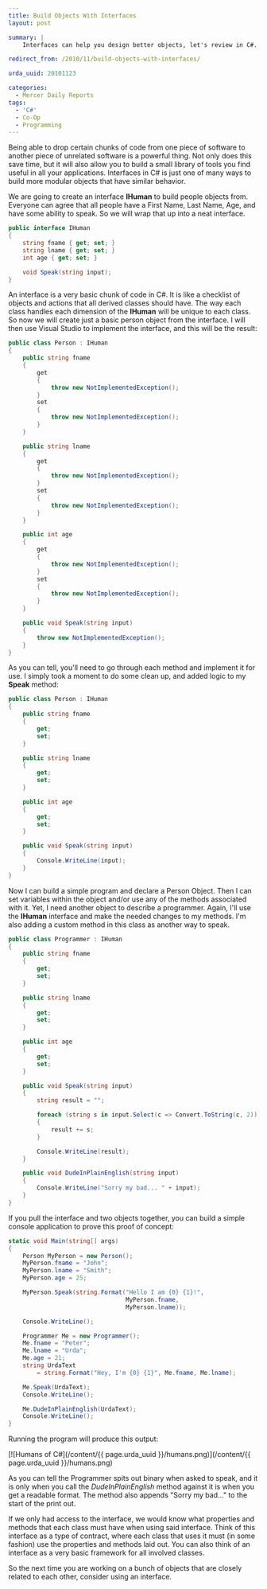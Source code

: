 ```yaml
---
title: Build Objects With Interfaces
layout: post

summary: |
    Interfaces can help you design better objects, let's review in C#.

redirect_from: /2010/11/build-objects-with-interfaces/

urda_uuid: 20101123

categories:
  - Mercer Daily Reports
tags:
  - 'C#'
  - Co-Op
  - Programming
---
```


Being able to drop certain chunks of code from one piece of software to another
piece of unrelated software is a powerful thing. Not only does this save time,
but it will also allow you to build a small library of tools you find useful in
all your applications. Interfaces in C# is just one of many ways to build more
modular objects that have similar behavior.

We are going to create an interface **IHuman** to build people objects from.
Everyone can agree that all people have a First Name, Last Name, Age, and have
some ability to speak. So we will wrap that up into a neat interface.

```csharp
public interface IHuman
{
    string fname { get; set; }
    string lname { get; set; }
    int age { get; set; }

    void Speak(string input);
}
```

An interface is a very basic chunk of code in C#. It is like a checklist of
objects and actions that all derived classes should have. The way each class
handles each dimension of the **IHuman** will be unique to each class. So now we
will create just a basic person object from the interface. I will then use
Visual Studio to implement the interface, and this will be the result:

```csharp
public class Person : IHuman
{
    public string fname
    {
        get
        {
            throw new NotImplementedException();
        }
        set
        {
            throw new NotImplementedException();
        }
    }

    public string lname
    {
        get
        {
            throw new NotImplementedException();
        }
        set
        {
            throw new NotImplementedException();
        }
    }

    public int age
    {
        get
        {
            throw new NotImplementedException();
        }
        set
        {
            throw new NotImplementedException();
        }
    }

    public void Speak(string input)
    {
        throw new NotImplementedException();
    }
}
```

As you can tell, you'll need to go through each method and implement it for use.
I simply took a moment to do some clean up, and added logic to my **Speak**
method:

```csharp
public class Person : IHuman
{
    public string fname
    {
        get;
        set;
    }

    public string lname
    {
        get;
        set;
    }

    public int age
    {
        get;
        set;
    }

    public void Speak(string input)
    {
        Console.WriteLine(input);
    }
}
```

Now I can build a simple program and declare a Person Object. Then I can set
variables within the object and/or use any of the methods associated with it.
Yet, I need another object to describe a programmer. Again, I'll use the
**IHuman** interface and make the needed changes to my methods. I'm also adding
a custom method in this class as another way to speak.

```csharp
public class Programmer : IHuman
{
    public string fname
    {
        get;
        set;
    }

    public string lname
    {
        get;
        set;
    }

    public int age
    {
        get;
        set;
    }

    public void Speak(string input)
    {
        string result = "";

        foreach (string s in input.Select(c => Convert.ToString(c, 2)))
        {
            result += s;
        }

        Console.WriteLine(result);
    }

    public void DudeInPlainEnglish(string input)
    {
        Console.WriteLine("Sorry my bad... " + input);
    }
}
```

If you pull the interface and two objects together, you can build a simple
console application to prove this proof of concept:

```csharp
static void Main(string[] args)
{
    Person MyPerson = new Person();
    MyPerson.fname = "John";
    MyPerson.lname = "Smith";
    MyPerson.age = 25;

    MyPerson.Speak(string.Format("Hello I am {0} {1}!",
                                 MyPerson.fname,
                                 MyPerson.lname));

    Console.WriteLine();

    Programmer Me = new Programmer();
    Me.fname = "Peter";
    Me.lname = "Urda";
    Me.age = 21;
    string UrdaText
        = string.Format("Hey, I'm {0} {1}", Me.fname, Me.lname);

    Me.Speak(UrdaText);
    Console.WriteLine();

    Me.DudeInPlainEnglish(UrdaText);
    Console.WriteLine();
}
```

Running the program will produce this output:

[![Humans of C#](/content/{{ page.urda_uuid }}/humans.png)](/content/{{ page.urda_uuid }}/humans.png)

As you can tell the Programmer spits out binary when asked to speak, and it is
only when you call the *DudeInPlainEnglish* method against it is when you get a
readable format. The method also appends "Sorry my bad..." to the start of the
print out.

If we only had access to the interface, we would know what properties and
methods that each class must have when using said interface. Think of this
interface as a type of contract, where each class that uses it must (in some
fashion) use the properties and methods laid out. You can also think of an
interface as a very basic framework for all involved classes.

So the next time you are working on a bunch of objects that are closely related
to each other, consider using an interface.
